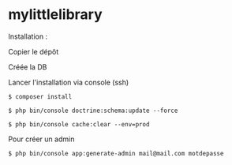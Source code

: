 # mylittlelibrary

Installation :

Copier le dépôt

Créée la DB

Lancer l'installation via console (ssh)
```
$ composer install

$ php bin/console doctrine:schema:update --force

$ php bin/console cache:clear --env=prod
```
Pour créer un admin
```
$ php bin/console app:generate-admin mail@mail.com motdepasse

```

